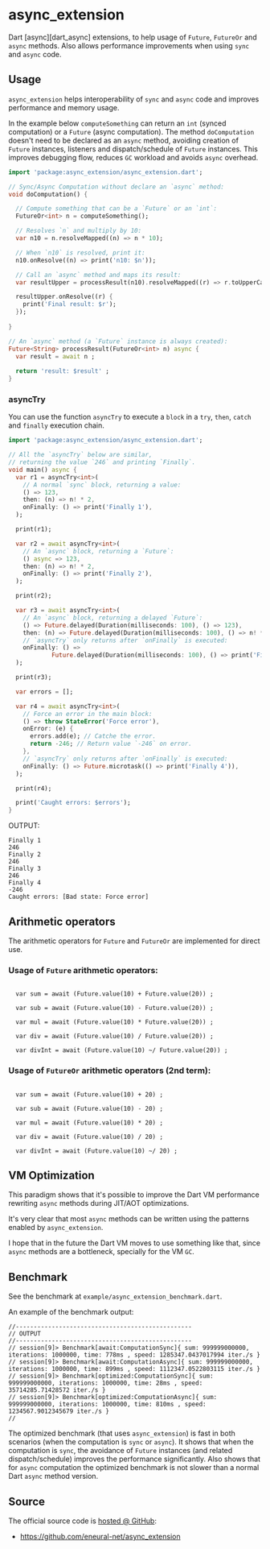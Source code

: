 # async_extension

Dart [async][dart_async] extensions, to help usage of `Future`, `FutureOr` and `async` methods. Also
allows performance improvements when using `sync` and `async` code.

## Usage

`async_extension` helps interoperability of `sync` and `async` code and improves performance and
memory usage.

In the example below `computeSomething` can return an `int` (synced computation) or
a `Future` (async computation). The method `doComputation` doesn't need to be
declared as an `async` method, avoiding creation of `Future` instances, listeners and
dispatch/schedule of `Future` instances. This improves debugging flow,
reduces `GC` workload and avoids `async` overhead.

```dart
import 'package:async_extension/async_extension.dart';

// Sync/Async Computation without declare an `async` method:
void doComputation() {

  // Compute something that can be a `Future` or an `int`:
  FutureOr<int> n = computeSomething();

  // Resolves `n` and multiply by 10:
  var n10 = n.resolveMapped((n) => n * 10);

  // When `n10` is resolved, print it:
  n10.onResolve((n) => print('n10: $n'));

  // Call an `async` method and maps its result:
  var resultUpper = processResult(n10).resolveMapped((r) => r.toUpperCase());

  resultUpper.onResolve((r) {
    print('Final result: $r');
  });
  
}

// An `async` method (a `Future` instance is always created):
Future<String> processResult(FutureOr<int> n) async {
  var result = await n ;
  
  return 'result: $result' ;
}
```

### asyncTry 

You can use the function `asyncTry` to execute a `block` in a `try`, `then`, `catch` and `finally` execution chain.

```dart
import 'package:async_extension/async_extension.dart';

// All the `asyncTry` below are similar,
// returning the value `246` and printing `Finally`.
void main() async {
  var r1 = asyncTry<int>(
    // A normal `sync` block, returning a value:
    () => 123, 
    then: (n) => n! * 2,
    onFinally: () => print('Finally 1'),
  );

  print(r1);

  var r2 = await asyncTry<int>(
    // An `async` block, returning a `Future`:
    () async => 123, 
    then: (n) => n! * 2,
    onFinally: () => print('Finally 2'),
  );

  print(r2);

  var r3 = await asyncTry<int>(
    // An `async` block, returning a delayed `Future`:
    () => Future.delayed(Duration(milliseconds: 100), () => 123),
    then: (n) => Future.delayed(Duration(milliseconds: 100), () => n! * 2),
    // `asyncTry` only returns after `onFinally` is executed:
    onFinally: () =>
            Future.delayed(Duration(milliseconds: 100), () => print('Finally 3')),
  );

  print(r3);

  var errors = [];

  var r4 = await asyncTry<int>(
    // Force an error in the main block:
    () => throw StateError('Force error'),
    onError: (e) {
      errors.add(e); // Catche the error.
      return -246; // Return value `-246` on error.
    },
    // `asyncTry` only returns after `onFinally` is executed:
    onFinally: () => Future.microtask(() => print('Finally 4')), 
  );

  print(r4);

  print('Caught errors: $errors');
}
```

OUTPUT:

```text
Finally 1
246
Finally 2
246
Finally 3
246
Finally 4
-246
Caught errors: [Bad state: Force error]
```

## Arithmetic operators

The arithmetic operators for `Future` and `FutureOr` are implemented for direct use. 

### Usage of `Future` arithmetic operators:

```text

  var sum = await (Future.value(10) + Future.value(20)) ;

  var sub = await (Future.value(10) - Future.value(20)) ;
  
  var mul = await (Future.value(10) * Future.value(20)) ;
  
  var div = await (Future.value(10) / Future.value(20)) ;
  
  var divInt = await (Future.value(10) ~/ Future.value(20)) ;

```

### Usage of `FutureOr` arithmetic operators (2nd term):

```text

  var sum = await (Future.value(10) + 20) ;

  var sub = await (Future.value(10) - 20) ;
  
  var mul = await (Future.value(10) * 20) ;
  
  var div = await (Future.value(10) / 20) ;
  
  var divInt = await (Future.value(10) ~/ 20) ;

```

## VM Optimization

This paradigm shows that it's possible to improve the Dart VM performance
rewriting `async` methods during JIT/AOT optimizations.

It's very clear that most `async` methods can be written using the patterns
enabled by `async_extension`.

I hope that in the future the Dart VM moves to use something like that,
since `async` methods are a bottleneck, specially for the VM `GC`.

## Benchmark

See the benchmark at `example/async_extension_benchmark.dart`. 

An example of the benchmark output:

```text
//-------------------------------------------------
// OUTPUT
//-------------------------------------------------
// session[9]> Benchmark[await:ComputationSync]{ sum: 999999000000, iterations: 1000000, time: 778ms , speed: 1285347.0437017994 iter./s }
// session[9]> Benchmark[await:ComputationAsync]{ sum: 999999000000, iterations: 1000000, time: 899ms , speed: 1112347.0522803115 iter./s }
// session[9]> Benchmark[optimized:ComputationSync]{ sum: 999999000000, iterations: 1000000, time: 28ms , speed: 35714285.71428572 iter./s }
// session[9]> Benchmark[optimized:ComputationAsync]{ sum: 999999000000, iterations: 1000000, time: 810ms , speed: 1234567.9012345679 iter./s }
//
```

The optimized benchmark (that uses `async_extension`) is fast in both scenarios
(when the computation is `sync` or `async`). It shows that when the computation is `sync`, the avoidance of `Future`
instances (and related dispatch/schedule) improves the performance significantly. Also shows that for `async` computation the
optimized benchmark is not slower than a normal Dart `async` method version. 

## Source

The official source code is [hosted @ GitHub][github_async_extension]:

- https://github.com/eneural-net/async_extension

[github_async_extension]: https://github.com/eneural-net/async_extension